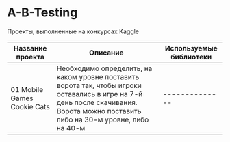 # A-B-Testing
Проекты, выполненные на конкурсах Kaggle

|Название проекта|Описание|Используемые библиотеки|
|----------------|--------|-----------------------|
|01 Mobile Games Cookie Cats|Необходимо определить, на каком уровне поставить ворота так, чтобы игроки оставались в игре на 7-й день после скачивания. Ворота можно поставить либо на 30-м уровне, либо на 40-м|--------------|
